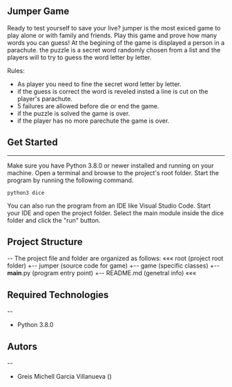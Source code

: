 ## Jumper Game
Ready to test yourself to save your live? jumper is the most exiced game to play alone or with family and friends. Play this game and prove how many words you can guess!
At the begining of the game is displayed a person in a parachute.
the puzzle is a secret word randomly chosen from a list and the players will to try to guess the word letter by letter.

Rules:

* As player you need to fine the secret word letter by letter.
* if the guess is correct the word is reveled insted a line is cut on the player's parachute.
* 5 failures are allowed before die or end the game.
* if the puzzle is solved the game is over.
* if the player has no more parechute the game is over.


## Get Started
---
Make sure you have Python 3.8.0 or newer installed and running on your machine. Open a terminal and 
browse to the project's root folder. Start the program by running the following command.
```
python3 dice 
```
You can also run the program from an IDE like Visual Studio Code. Start your IDE and open the 
project folder. Select the main module inside the dice folder and click the "run" button.

## Project Structure
--
The project file and folder are organized as follows:
«««
root                     (project root folder)
+-- jumper               (source code for game)
    +-- game             (specific classes)
    +-- __main__.py      (program entry point)
+-- README.md            (genetral info)
«««

## Required Technologies
--
* Python 3.8.0

## Autors
--
* Greis Michell Garcia Villanueva ()
